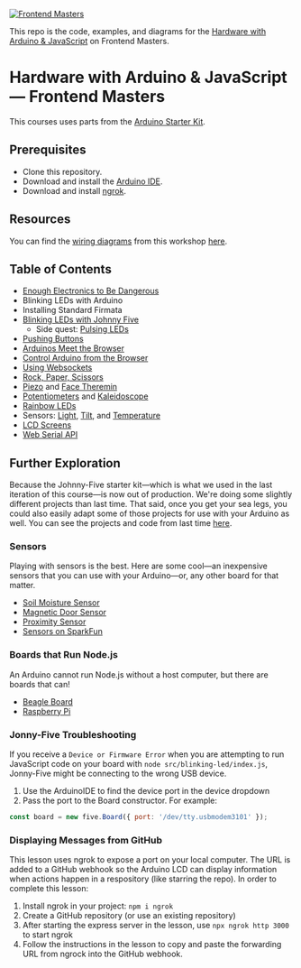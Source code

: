 [![Frontend Masters](https://static.frontendmasters.com/assets/brand/logos/full.png)][fem]

This repo is the code, examples, and diagrams for the [Hardware with Arduino & JavaScript][fem] on Frontend Masters.

[fem]: https://frontendmasters.com/courses/arduino-javascript/

# Hardware with Arduino & JavaScript — Frontend Masters

This courses uses parts from the [Arduino Starter Kit](https://amzn.to/3OA3Td9).

## Prerequisites

- Clone this repository.
- Download and install the [Arduino IDE](https://www.arduino.cc/en/software).
- Download and install [ngrok](https://ngrok.com/download).

## Resources

You can find the [wiring diagrams](./public/diagrams/) from this workshop [here](./public/diagrams/).

## Table of Contents

- [Enough Electronics to Be Dangerous](./content/)
- Blinking LEDs with Arduino
- Installing Standard Firmata
- [Blinking LEDs with Johnny Five](./src/blinking-led/)
  - Side quest: [Pulsing LEDs](./src/pulsing-led/)
- [Pushing Buttons](./src/button/)
- [Arduinos Meet the Browser](./src/button-with-webserver/)
- [Control Arduino from the Browser](./src/web-to-led/)
- [Using Websockets](./src/button-and-sockets/)
- [Rock, Paper, Scissors](./src/rock-paper-scissors/)
- [Piezo](./src/piezo/) and [Face Theremin](./src/face-theremin/)
- [Potentiometers](./src/potentiometer/) and [Kaleidoscope](./src/kaleidoscope/)
- [Rainbow LEDs](./src/rainbow-led/)
- Sensors: [Light](./src/light-sensor/), [Tilt](./src/tilt/), and [Temperature](./src/temperature/)
- [LCD Screens](./src/lcd/)
- [Web Serial API](./src/web-serial/)

## Further Exploration

Because the Johnny-Five starter kit—which is what we used in the last iteration of this course—is now out of production. We're doing some slightly different projects than last time. That said, once you get your sea legs, you could also easily adapt some of those projects for use with your Arduino as well. You can see the projects and code from last time [here](https://github.com/stevekinney/nodebots-workshop).

### Sensors

Playing with sensors is the best. Here are some cool—an inexpensive sensors that you can use with your Arduino—or, any other board for that matter.

- [Soil Moisture Sensor](https://www.sparkfun.com/products/13322)
- [Magnetic Door Sensor](https://www.sparkfun.com/products/13247)
- [Proximity Sensor](https://www.sparkfun.com/products/15177)
- [Sensors on SparkFun](https://www.sparkfun.com/categories/23)

### Boards that Run Node.js

An Arduino cannot run Node.js without a host computer, but there are boards that can!

- [Beagle Board](https://www.beagleboard.org)
- [Raspberry Pi](https://www.raspberrypi.com)

### Jonny-Five Troubleshooting

If you receive a `Device or Firmware Error` when you are attempting to run JavaScript code on your board with `node src/blinking-led/index.js`, Jonny-Five might be connecting to the wrong USB device.

1. Use the ArduinoIDE to find the device port in the device dropdown
2. Pass the port to the Board constructor. For example:

```javascript
const board = new five.Board({ port: '/dev/tty.usbmodem3101' });
```

### Displaying Messages from GitHub

This lesson uses ngrok to expose a port on your local computer. The URL is added to a GitHub webhook so the Arduino LCD can display information when actions happen in a respository (like starring the repo). In order to complete this lesson:

1. Install ngrok in your project: `npm i ngrok`
2. Create a GitHub repository (or use an existing repository)
3. After starting the express server in the lesson, use `npx ngrok http 3000` to start ngrok
4. Follow the instructions in the lesson to copy and paste the forwarding URL from ngrock into the GitHub webhook.

